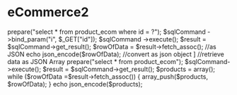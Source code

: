 # eCommerce2

<?php

$connection = new mysqli("","","","");    //pass the name of "server","username","password","database name"         
$sqlCommand = $connection ->prepare("select * from product_ecom where id = ?");
$sqlCommand ->bind_param("i", $_GET["id"]);
$sqlCommand ->execute();


$result = $sqlCommand->get_result();
$rowOfData = $result->fetch_assoc();


//as JSON
echo json_encode($rowOfData);    //convert as json object


]
//retrieve data as JSON Array
<?php

$connection = new mysqli("","","","");
$sqlCommand = $connection->prepare("select * from product_ecom");
$sqlCommand->execute();

$result = $sqlCommand->get_result();
$products = array();

while ($rowOfData =$result->fetch_assoc())
{
    array_push($products, $rowOfData);
}

echo json_encode($products);
